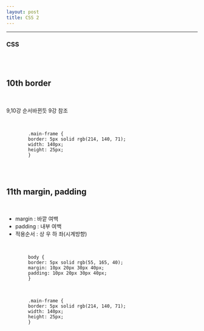 ```yaml
---
layout: post
title: CSS 2
---
```


---

### CSS

<br><br>

## 10th border

<br>

9,10강 순서바뀐듯 9강 참조

<br>

            .main-frame {
            border: 5px solid rgb(214, 140, 71);
            width: 140px;
            height: 25px;
            }

<br><br>

## 11th margin, padding

<br>

- margin : 바깥 여백 <br>
- padding : 내부 여백 <br>
- 적용순서 : 상 우 하 좌(시계방향)

<br>

            body {
            border: 5px solid rgb(55, 165, 40);
            margin: 10px 20px 30px 40px;
            padding: 10px 20px 30px 40px;
            }

<br>

            .main-frame {
            border: 5px solid rgb(214, 140, 71);
            width: 140px;
            height: 25px;
            }
